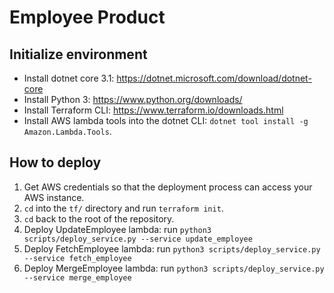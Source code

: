 # Employee Product

## Initialize environment

* Install dotnet core 3.1: https://dotnet.microsoft.com/download/dotnet-core
* Install Python 3: https://www.python.org/downloads/
* Install Terraform CLI: https://www.terraform.io/downloads.html
* Install AWS lambda tools into the dotnet CLI: `dotnet tool install -g Amazon.Lambda.Tools`.

## How to deploy

1. Get AWS credentials so that the deployment process can access your AWS instance.
2. `cd` into the `tf/` directory and run `terraform init`.
3. `cd` back to the root of the repository.
4. Deploy UpdateEmployee lambda: run `python3 scripts/deploy_service.py --service update_employee`
5. Deploy FetchEmployee lambda: run `python3 scripts/deploy_service.py --service fetch_employee`
6. Deploy MergeEmployee lambda: run `python3 scripts/deploy_service.py --service merge_employee`
